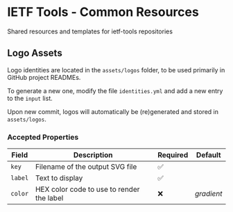 # IETF Tools - Common Resources
Shared resources and templates for ietf-tools repositories

## Logo Assets

Logo identities are located in the `assets/logos` folder, to be used primarily in GitHub project READMEs.

To generate a new one, modify the file `identities.yml` and add a new entry to the `input` list.

Upon new commit, logos will automatically be (re)generated and stored in `assets/logos`.

### Accepted Properties

| Field   | Description                               | Required                   | Default    |
|---------|-------------------------------------------|----------------------------|------------|
| `key`   | Filename of the output SVG file           | :white_check_mark:         |            |
| `label` | Text to display                           | :white_check_mark:         |            |
| `color` | HEX color code to use to render the label | :x:                        | *gradient* |